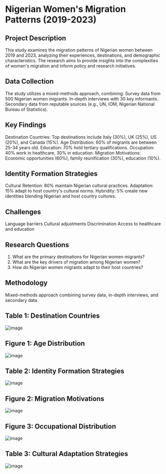 # Nigerian Women's Migration Patterns (2019-2023)
## Project Description
This study examines the migration patterns of Nigerian women between 2019 and 2023, analyzing their experiences, destinations, and demographic characteristics.
The research aims to provide insights into the complexities of women's migration and inform policy and research initiatives.
## Data Collection
The study utilizes a mixed-methods approach, combining:
Survey data from 500 Nigerian women migrants.
In-depth interviews with 30 key informants.
Secondary data from reputable sources (e.g., UN, IOM, Nigerian National Bureau of Statistics).
## Key Findings
Destination Countries: Top destinations include Italy (30%), UK (25%), US (20%), and Canada (15%).
Age Distribution: 60% of migrants are between 25-34 years old.
Education: 70% hold tertiary qualifications.
Occupation: 40% work in healthcare, 30% in education.
Migration Motivations: Economic opportunities (60%), family reunification (30%), education (10%).
## Identity Formation Strategies
Cultural Retention: 80% maintain Nigerian cultural practices.
Adaptation: 15% adapt to host country's cultural norms.
Hybridity: 5% create new identities blending Nigerian and host country cultures.
## Challenges
Language barriers
Cultural adjustments
Discrimination
Access to healthcare and education
## Research Questions
1. What are the primary destinations for Nigerian women migrants?
2. What are the key drivers of migration among Nigerian women?
3. How do Nigerian women migrants adapt to their host countries?
## Methodology
Mixed-methods approach combining survey data, in-depth interviews, and secondary data.
## Table 1: Destination Countries
![image](https://github.com/user-attachments/assets/9ecdba13-728c-438c-9314-976b6fa19fc2)
## Figure 1: Age Distribution
![image](https://github.com/user-attachments/assets/69660e46-cce0-468b-a16d-967122a69527)
## Table 2: Identity Formation Strategies
![image](https://github.com/user-attachments/assets/ed75fd56-aa01-4756-9a75-44c821ba7def)
## Figure 2: Migration Motivations
![image](https://github.com/user-attachments/assets/a3f61717-0fd9-4cd9-8f85-a87fa0259924)
## Figure 3: Occupational Distribution
![image](https://github.com/user-attachments/assets/5415a774-e6a1-4839-bbf5-988843e8b680)
## Table 3: Cultural Adaptation Strategies
![image](https://github.com/user-attachments/assets/eb9ed596-bb4f-4cb1-8bb0-1981cca64382)


